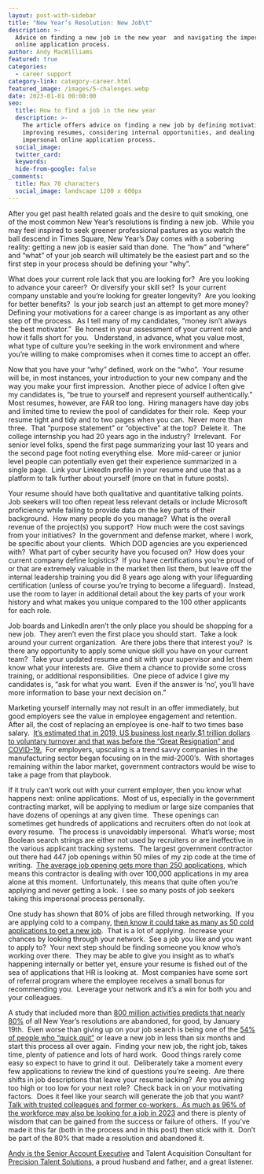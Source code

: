```yaml
---
layout: post-with-sidebar
title: "New Year’s Resolution: New Job\t"
description: >-
  Advice on finding a new job in the new year  and navigating the impersonal
  online application process.
author: Andy MacWilliams
featured: true
categories:
  - career support
category-link: category-career.html
featured_image: /images/5-chalenges.webp
date: 2023-01-01 00:00:00
seo:
  title: How to find a job in the new year
  description: >-
    The article offers advice on finding a new job by defining motivations,
    improving resumes, considering internal opportunities, and dealing with the
    impersonal online application process.
  social_image:
  twitter_card:
  keywords:
  hide-from-google: false
_comments:
  title: Max 70 characters
  social_image: landscape 1200 x 600px
---
```

After you get past health related goals and the desire to quit smoking, one of the most common New Year’s resolutions is finding a new job.&nbsp; While you may feel inspired to seek greener professional pastures as you watch the ball descend in Times Square, New Year’s Day comes with a sobering reality: getting a new job is easier said than done.&nbsp; The “how” and “where” and “what” of your job search will ultimately be the easiest part and so the first step in your process should be defining your “why”.

What does your current role lack that you are looking for?&nbsp; Are you looking to advance your career?&nbsp; Or diversify your skill set?&nbsp; Is your current company unstable and you’re looking for greater longevity?&nbsp; Are you looking for better benefits?&nbsp; Is your job search just an attempt to get more money?&nbsp; Defining your motivations for a career change is as important as any other step of the process.&nbsp; As I tell many of my candidates, “money isn’t always the best motivator.”&nbsp; Be honest in your assessment of your current role and how it falls short for you.&nbsp; &nbsp;Understand, in advance, what you value most, what type of culture you’re seeking in the work environment and where you’re willing to make compromises when it comes time to accept an offer.

Now that you have your “why” defined, work on the “who”.&nbsp; Your resume will be, in most instances, your introduction to your new company and the way you make your first impression.&nbsp; Another piece of advice I often give my candidates is, “be true to yourself and represent yourself authentically.”&nbsp; Most resumes, however, are FAR too long.&nbsp; Hiring managers have day jobs and limited time to review the pool of candidates for their role.&nbsp; Keep your resume tight and tidy and to two pages when you can.&nbsp; Never more than three.&nbsp; That “purpose statement” or “objective” at the top?&nbsp; Delete it.&nbsp; The college internship you had 20 years ago in the industry?&nbsp; Irrelevant.&nbsp; For senior level folks, spend the first page summarizing your last 10 years and the second page foot noting everything else.&nbsp; More mid-career or junior level people can potentially even get their experience summarized in a single page.&nbsp; Link your LinkedIn profile in your resume and use that as a platform to talk further about yourself (more on that in future posts).

Your resume should have both qualitative and quantitative talking points.&nbsp; Job seekers will too often repeat less relevant details or include Microsoft proficiency while failing to provide data on the key parts of their background.&nbsp; How many people do you manage?&nbsp; What is the overall revenue of the project(s) you support?&nbsp; How much were the cost savings from your initiatives?&nbsp; In the government and defense market, where I work, be specific about your clients.&nbsp; Which DOD agencies are you experienced with?&nbsp; What part of cyber security have you focused on?&nbsp; How does your current company define logistics?&nbsp; If you have certifications you’re proud of or that are extremely valuable in the market then list them, but leave off the internal leadership training you did 8 years ago along with your lifeguarding certification (unless of course you’re trying to become a lifeguard).&nbsp; Instead, use the room to layer in additional detail about the key parts of your work history and what makes you unique compared to the 100 other applicants for each role.

Job boards and LinkedIn aren’t the only place you should be shopping for a new job.&nbsp; They aren’t even the first place you should start.&nbsp; Take a look around your current organization.&nbsp; Are there jobs there that interest you?&nbsp; Is there any opportunity to apply some unique skill you have on your current team?&nbsp; Take your updated resume and sit with your supervisor and let them know what your interests are.&nbsp; Give them a chance to provide some cross training, or additional responsibilities.&nbsp; One piece of advice I give my candidates is, “ask for what you want.&nbsp; Even if the answer is ‘no’, you’ll have more information to base your next decision on.”

Marketing yourself internally may not result in an offer immediately, but good employers see the value in employee engagement and retention.&nbsp; After all, the cost of replacing an employee is one-half to two times base salary.&nbsp; [It’s estimated that in 2019, US business lost nearly $1 trillion dollars to voluntary turnover and that was before the “Great Resignation” and COVID-19.](https://www.gallup.com/workplace/247391/fixable-problem-costs-businesses-trillion.aspx)&nbsp; For employers, upscaling is a trend savvy companies in the manufacturing sector began focusing on in the mid-2000’s.&nbsp; With shortages remaining within the labor market, government contractors would be wise to take a page from that playbook.

If it truly can’t work out with your current employer, then you know what happens next: online applications.&nbsp; Most of us, especially in the government contracting market, will be applying to medium or large size companies that have dozens of openings at any given time.&nbsp; These openings can sometimes get hundreds of applications and recruiters often do not look at every resume.&nbsp; The process is unavoidably impersonal.&nbsp; What’s worse; most Boolean search strings are either not used by recruiters or are ineffective in the various applicant tracking systems.&nbsp; The largest government contractor out there had 447 job openings within 50 miles of my zip code at the time of writing.&nbsp; [The average job opening gets more than 250 applications](https://www.zippia.com/advice/how-many-applications-does-it-take-to-get-a-job), which means this contractor is dealing with over 100,000 applications in my area alone at this moment.&nbsp; Unfortunately, this means that quite often you’re applying and never getting a look.&nbsp; I see so many posts of job seekers taking this impersonal process personally.

One study has shown that 80% of jobs are filled through networking.&nbsp; If you are applying cold to a company, [then know it could take as many as 50 cold applications to get a new job](https://www.zippia.com/advice/how-many-applications-does-it-take-to-get-a-job).&nbsp; That is a lot of applying.&nbsp; Increase your chances by looking through your network.&nbsp; See a job you like and you want to apply to?&nbsp; Your next step should be finding someone you know who’s working over there.&nbsp; They may be able to give you insight as to what’s happening internally or better yet, ensure your resume is fished out of the sea of applications that HR is looking at.&nbsp; Most companies have some sort of referral program where the employee receives a small bonus for recommending you.&nbsp; Leverage your network and it’s a win for both you and your colleagues.

A study that included more than [800 million activities predicts that nearly 80%](https://www.inc.com/jeff-haden/a-study-of-800-million-activities-predicts-most-new-years-resolutions-will-be-abandoned-on-january-19-how-you-cancreate-new-habits-that-actually-stick.html) of all New Year’s resolutions are abandoned, for good, by January 19th.&nbsp; Even worse than giving up on your job search is being one of the [54% of people who “quick quit”](https://learnmore.monster.com/poll-results-quick-quitting) or leave a new job in less than six months and start this process all over again.&nbsp; Finding your new job, the right job, takes time, plenty of patience and lots of hard work.&nbsp; Good things rarely come easy so expect to have to grind it out.&nbsp; Deliberately take a moment every few applications to review the kind of questions you’re seeing.&nbsp; Are there shifts in job descriptions that leave your resume lacking?&nbsp; Are you aiming too high or too low for your next role?&nbsp; Check back in on your motivating factors.&nbsp; Does it feel like your search will generate the job that you want?&nbsp; [Talk with trusted colleagues and former co-workers.&nbsp; As much as 96% of the workforce may also be looking for a job in 2023](https://www.cnbc.com/2023/01/13/96percent-of-workers-are-looking-for-a-new-job-in-2023.html) and there is plenty of wisdom that can be gained from the success or failure of others.&nbsp; If you’ve made it this far (both in the process and in this post) then stick with it.&nbsp; Don’t be part of the 80% that made a resolution and abandoned it.

[Andy is the Senior Account Executive](https://www.linkedin.com/in/andrew-macwilliams-91359537/) and Talent Acquisition Consultant for [Precision Talent Solutions](https://www.linkedin.com/company/15144521/admin/), a proud husband and father, and a great listener.
